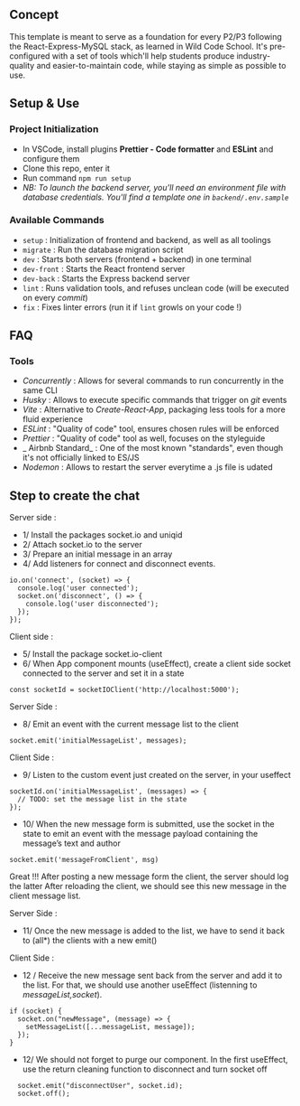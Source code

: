 ## Concept

This template is meant to serve as a foundation for every P2/P3 following the React-Express-MySQL stack, as learned in Wild Code School.
It's pre-configured with a set of tools which'll help students produce industry-quality and easier-to-maintain code, while staying as simple as possible to use.

## Setup & Use

### Project Initialization

- In VSCode, install plugins **Prettier - Code formatter** and **ESLint** and configure them
- Clone this repo, enter it
- Run command `npm run setup`
- _NB: To launch the backend server, you'll need an environment file with database credentials. You'll find a template one in `backend/.env.sample`_

### Available Commands

- `setup` : Initialization of frontend and backend, as well as all toolings
- `migrate` : Run the database migration script
- `dev` : Starts both servers (frontend + backend) in one terminal
- `dev-front` : Starts the React frontend server
- `dev-back` : Starts the Express backend server
- `lint` : Runs validation tools, and refuses unclean code (will be executed on every _commit_)
- `fix` : Fixes linter errors (run it if `lint` growls on your code !)

## FAQ

### Tools

- _Concurrently_ : Allows for several commands to run concurrently in the same CLI
- _Husky_ : Allows to execute specific commands that trigger on _git_ events
- _Vite_ : Alternative to _Create-React-App_, packaging less tools for a more fluid experience
- _ESLint_ : "Quality of code" tool, ensures chosen rules will be enforced
- _Prettier_ : "Quality of code" tool as well, focuses on the styleguide
- _ Airbnb Standard_ : One of the most known "standards", even though it's not officially linked to ES/JS
- _Nodemon_ : Allows to restart the server everytime a .js file is udated


## Step to create the chat
Server side :

- 1/ Install the packages socket.io and uniqid
- 2/ Attach socket.io to the server
- 3/ Prepare an initial message in an array
- 4/ Add listeners for connect and disconnect events.

```
io.on('connect', (socket) => {
  console.log('user connected');
  socket.on('disconnect', () => {
    console.log('user disconnected');
  });
});
```


Client side :

- 5/ Install the package socket.io-client
- 6/ When App component mounts (useEffect), create a client side socket connected to the server and set it in a state
```
const socketId = socketIOClient('http://localhost:5000');
```


Server Side :
- 8/ Emit an event with the current message list to the client
```
socket.emit('initialMessageList', messages);
```


Client Side :
- 9/ Listen to the custom event just created on the server, in your useffect

```
socketId.on('initialMessageList', (messages) => {
  // TODO: set the message list in the state
});

```

- 10/ When the new message form is submitted, use the socket in the state to emit an event with the message payload containing the message’s text and author
```
socket.emit('messageFromClient', msg)
```

Great !!! After posting a new message form the client, the server should log the latter
After reloading the client, we should see this new message in the client message list.

Server Side :

- 11/ Once the new message is added to the list, we have to send it back to (all*) the clients with a new emit()


Client Side :

- 12 / Receive the new message sent back from the server and add it to the list. For that, we should use another useEffect (listenning to *messageList,socket*).

```
if (socket) {
  socket.on("newMessage", (message) => {
    setMessageList([...messageList, message]);
  });
}
```

- 12/ We should not forget to purge our component. In the first useEffect, use the return cleaning function to disconnect and turn socket off
```
  socket.emit("disconnectUser", socket.id);
  socket.off();
```


